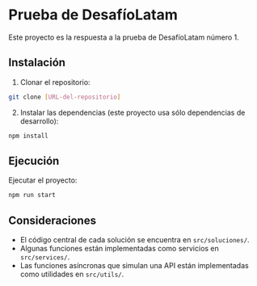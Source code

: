 # Prueba de DesafíoLatam

Este proyecto es la respuesta a la prueba de DesafíoLatam número 1.

## Instalación

1. Clonar el repositorio:
```bash
git clone [URL-del-repositorio]
```

2. Instalar las dependencias (este proyecto usa sólo dependencias de desarrollo):
```bash
npm install
```

## Ejecución

Ejecutar el proyecto:
```bash
npm run start
```

## Consideraciones

- El código central de cada solución se encuentra en `src/soluciones/`.
- Algunas funciones están implementadas como servicios en `src/services/`.
- Las funciones asíncronas que simulan una API están implementadas como utilidades en `src/utils/`.